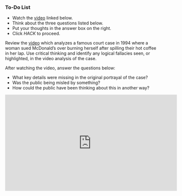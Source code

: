 

<div class="aside">
<h3>To-Do List</h3>
<ul>
  <li>Watch the <a href="https://www.youtube.com/watch?v=ddO136L2VO0" target="_blank">video</a> linked below.</li>
  <li>Think about the three questions listed below.</li>
  <li>Put your thoughts in the answer box on the right.</li>
  <li>Click <em>HACK</em> to proceed.</li>
</ul>
</div>


Review the <a href="https://www.youtube.com/watch?v=ddO136L2VO0" target="_blank">video</a> which analyzes a famous court case in 1994 where a woman sued McDonald’s over burning herself after spilling their hot coffee in her lap. Use critical thinking and identify any logical fallacies seen, or highlighted, in the video analysis of the case. 

After watching the video, answer the questions below: 

- What key details were missing in the original portrayal of the case?
- Was the public being misled by something?
- How could the public have been thinking about this in another way?

<iframe width="560" height="315" src="https://www.youtube-nocookie.com/embed/ddO136L2VO0" title="YouTube video player" frameborder="0" allow="accelerometer; autoplay; clipboard-write; encrypted-media; gyroscope; picture-in-picture" allowfullscreen></iframe>